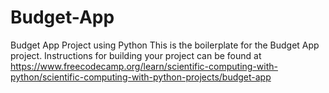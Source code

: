 # Budget-App
Budget App Project using Python
This is the boilerplate for the Budget App project. Instructions for building your project can be found at https://www.freecodecamp.org/learn/scientific-computing-with-python/scientific-computing-with-python-projects/budget-app
